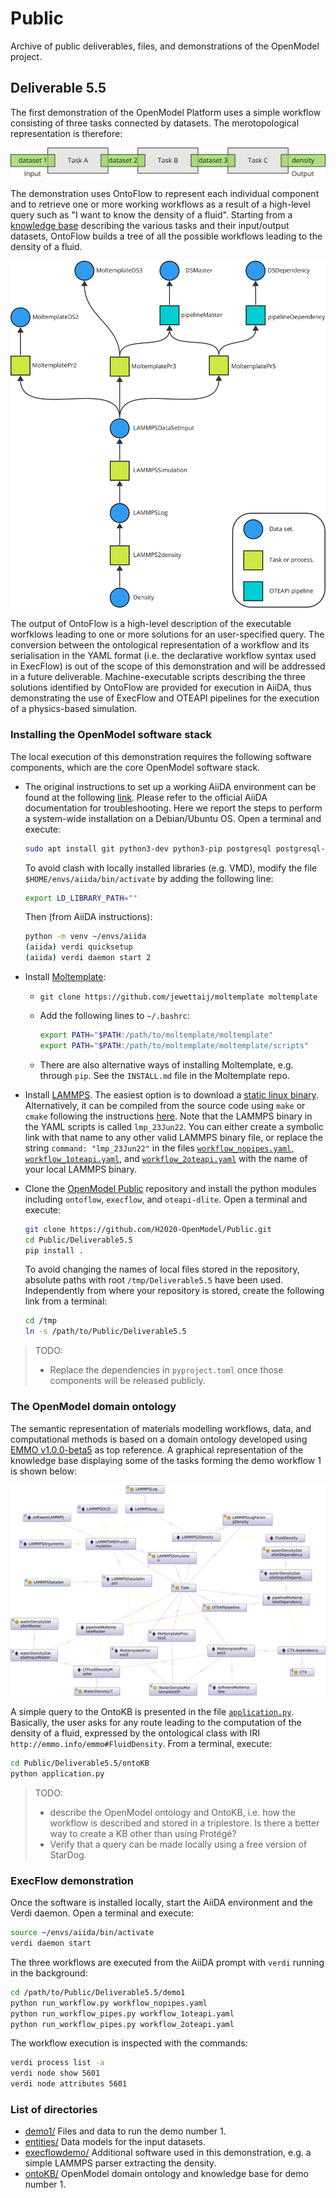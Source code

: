 # Public
Archive of public deliverables, files, and demonstrations of the OpenModel project.

## Deliverable 5.5

The first demonstration of the OpenModel Platform uses a simple workflow consisting of three tasks connected by datasets. The merotopological representation is therefore:

![Merotopological representation of workflow 1.](./images/demo1_merotopology.png)

The demonstration uses OntoFlow to represent each individual component and to retrieve one or more working workflows as a result of a high-level query such as "I want to know the density of a fluid". Starting from a [knowledge base](Deliverable5.5/ontoKB/individuals.ttl) describing the various tasks and their input/output datasets, OntoFlow builds a tree of all the possible workflows leading to the density of a fluid.

![Possible workflows leading to the density of a fluid.](./images/ontoflow_demo2.png)

The output of OntoFlow is a high-level description of the executable worfklows leading to one or more solutions for an user-specified query. The conversion between the ontological representation of a workflow and its serialisation in the YAML format (i.e. the declarative workflow syntax used in ExecFlow) is out of the scope of this demonstration and will be addressed in a future deliverable. Machine-executable scripts describing the three solutions identified by OntoFlow are provided for execution in AiiDA, thus demonstrating the use of ExecFlow and OTEAPI pipelines for the execution of a physics-based simulation.

### Installing the OpenModel software stack

The local execution of this demonstration requires the following software components, which are the core OpenModel software stack.

* The original instructions to set up a working AiiDA environment can be found at the following [link](https://aiida.readthedocs.io/projects/aiida-core/en/latest/intro/get_started.html). Please refer to the official AiiDA documentation for troubleshooting. Here we report  the steps to perform a system-wide installation on a Debian/Ubuntu OS. Open a terminal and execute:

  ```bash
  sudo apt install git python3-dev python3-pip postgresql postgresql-server-dev-all postgresql-client rabbitmq-server
  ```

  To avoid clash with locally installed libraries (e.g. VMD), modify the file `$HOME/envs/aiida/bin/activate` by adding the following line:

  ```bash
  export LD_LIBRARY_PATH=""
  ```

  Then (from AiiDA instructions):

  ```bash
  python -m venv ~/envs/aiida
  (aiida) verdi quicksetup
  (aiida) verdi daemon start 2
  ```

* Install [Moltemplate](http://www.moltemplate.org/download.html):

  * `git clone https://github.com/jewettaij/moltemplate moltemplate `

  * Add the following lines to `~/.bashrc`:

    ```bash
    export PATH="$PATH:/path/to/moltemplate/moltemplate"
    export PATH="$PATH:/path/to/moltemplate/moltemplate/scripts"
    ```

  * There are also alternative ways of installing Moltemplate, e.g. through `pip`. See the `INSTALL.md` file in the Moltemplate repo.

* Install [LAMMPS](https://lammps.org).
  The easiest option is to download a [static linux binary](https://download.lammps.org/static/). Alternatively, it can be compiled from the source code using `make` or `cmake` following the instructions [here](https://docs.lammps.org/Install.html). Note that the LAMMPS binary in the YAML scripts is called `lmp_23Jun22`. You can either create a symbolic link with that name to any other valid LAMMPS binary file, or replace the string `command: "lmp_23Jun22"` in the files [`workflow_nopipes.yaml`](Deliverable5.5/demo1/workflow_nopipes.yaml), [`workflow_1oteapi.yaml`](Deliverable5.5/demo1/workflow_1oteapi.yaml), and [`workflow_2oteapi.yaml`](Deliverable5.5/demo1/workflow_2oteapi.yaml) with the name of your local LAMMPS binary.


* Clone the [OpenModel Public](https://github.com/H2020-OpenModel/Public) repository and install the python modules including `ontoflow`, `execflow`, and `oteapi-dlite`. Open a terminal and execute:
  ```bash
  git clone https://github.com/H2020-OpenModel/Public.git
  cd Public/Deliverable5.5
  pip install .
  ```
  To avoid changing the names of local files stored in the repository, absolute paths with root `/tmp/Deliverable5.5` have been used. Independently from where your repository is stored, create the following link from a terminal:
  
  ```bash
  cd /tmp
  ln -s /path/to/Public/Deliverable5.5
  ```

> TODO: 
>
> * Replace the dependencies in `pyproject.toml` once those components will be released publicly.


### The OpenModel domain ontology

The semantic representation of materials modelling workflows, data, and computational methods is based on a domain ontology developed using [EMMO v1.0.0-beta5](https://github.com/emmo-repo/EMMO/tree/1.0.0-beta5) as top reference. A graphical representation of the knowledge base displaying some of the tasks forming the demo workflow 1 is shown below:

![Graphical representation of the Knowledge Base.](images/knowledgebase1.png)

A simple query to the OntoKB is presented in the file [`application.py`](Public/Deliverable5.5/ontoKB/application.py). Basically, the user asks for any route leading to the computation of the density of a fluid, expressed by the ontological class with IRI `http://emmo.info/emmo#FluidDensity`. From a terminal, execute:

```bash
cd Public/Deliverable5.5/ontoKB 
python application.py
```

> TODO: 
>
> * describe the OpenModel ontology and OntoKB, i.e. how the workflow is described and stored in a triplestore. Is there a better way to create a KB other than using Protégé?
> * Verify that a query can be made locally using a free version of StarDog.

### ExecFlow demonstration

Once the software is installed locally, start the AiiDA environment and the Verdi daemon. Open a terminal and execute:

```bash
source ~/envs/aiida/bin/activate
verdi daemon start
```

The three workflows are executed from the AiiDA prompt with `verdi` running in the background:

```bash
cd /path/to/Public/Deliverable5.5/demo1
python run_workflow.py workflow_nopipes.yaml
python run_workflow_pipes.py workflow_1oteapi.yaml
python run_workflow_pipes.py workflow_2oteapi.yaml
```

The workflow execution is inspected with the commands:

```bash
verdi process list -a
verdi node show 5601
verdi node attributes 5601
```

### List of directories

* [demo1/](./Deliverable5.5/demo1) Files and data to run the demo number 1.
* [entities/](./Deliverable5.5/entities) Data models for the input datasets.
* [execflowdemo/](./Deliverable5.5/execflowdemo) Additional software used in this demonstration, e.g. a simple LAMMPS parser extracting the density.
* [ontoKB/](./Deliverable5.5/ontoKB) OpenModel domain ontology and knowledge base for demo number 1.

